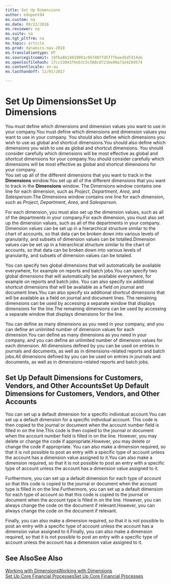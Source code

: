 ```yaml
---
title: Set Up Dimensions
author: edupont04
ms.custom: na
ms.date: 09/22/2016
ms.reviewer: na
ms.suite: na
ms.tgt_pltfrm: na
ms.topic: article
ms.prod: dynamics-nav-2018
ms.translationtype: HT
ms.sourcegitcommit: 1dfba8b14019991c95f40ffd5f7fbaed5df414eb
ms.openlocfilehash: 17cc33043f6eb3c5c588c0721be00a71e4284574
ms.contentlocale: en-au
ms.lasthandoff: 12/01/2017

---
```


# <a name="set-up-dimensions"></a><span data-ttu-id="0fe6b-102">Set Up Dimensions</span><span class="sxs-lookup"><span data-stu-id="0fe6b-102">Set Up Dimensions</span></span>
<span data-ttu-id="0fe6b-103">You must define which dimensions and dimension values you want to use in your company.</span><span class="sxs-lookup"><span data-stu-id="0fe6b-103">You must define which dimensions and dimension values you want to use in your company.</span></span> <span data-ttu-id="0fe6b-104">You should also define which dimensions you wish to use as global and shortcut dimensions.</span><span class="sxs-lookup"><span data-stu-id="0fe6b-104">You should also define which dimensions you wish to use as global and shortcut dimensions.</span></span> <span data-ttu-id="0fe6b-105">You should consider carefully which dimensions will be most effective as global and shortcut dimensions for your company.</span><span class="sxs-lookup"><span data-stu-id="0fe6b-105">You should consider carefully which dimensions will be most effective as global and shortcut dimensions for your company.</span></span>  
<span data-ttu-id="0fe6b-106">You set up all of the different dimensions that you want to track in the **Dimensions** window.</span><span class="sxs-lookup"><span data-stu-id="0fe6b-106">You set up all of the different dimensions that you want to track in the **Dimensions** window.</span></span> <span data-ttu-id="0fe6b-107">The Dimensions window contains one line for each dimension, such as *Project*, *Department*, *Area*, and *Salesperson*.</span><span class="sxs-lookup"><span data-stu-id="0fe6b-107">The Dimensions window contains one line for each dimension, such as *Project*, *Department*, *Area*, and *Salesperson*.</span></span>  

<span data-ttu-id="0fe6b-108">For each dimension, you must also set up the dimension values, such as all of the departments in your company.</span><span class="sxs-lookup"><span data-stu-id="0fe6b-108">For each dimension, you must also set up the dimension values, such as all of the departments in your company.</span></span> <span data-ttu-id="0fe6b-109">Dimension values can be set up in a hierarchical structure similar to the chart of accounts, so that data can be broken down into various levels of granularity, and subsets of dimension values can be totalled.</span><span class="sxs-lookup"><span data-stu-id="0fe6b-109">Dimension values can be set up in a hierarchical structure similar to the chart of accounts, so that data can be broken down into various levels of granularity, and subsets of dimension values can be totaled.</span></span>  

<span data-ttu-id="0fe6b-110">You can specify two global dimensions that will automatically be available everywhere, for example on reports and batch jobs.</span><span class="sxs-lookup"><span data-stu-id="0fe6b-110">You can specify two global dimensions that will automatically be available everywhere, for example on reports and batch jobs.</span></span> <span data-ttu-id="0fe6b-111">You can also specify six additional shortcut dimensions that will be available as a field on journal and document lines.</span><span class="sxs-lookup"><span data-stu-id="0fe6b-111">You can also specify six additional shortcut dimensions that will be available as a field on journal and document lines.</span></span> <span data-ttu-id="0fe6b-112">The remaining dimensions can be used by accessing a separate window that displays dimensions for the line.</span><span class="sxs-lookup"><span data-stu-id="0fe6b-112">The remaining dimensions can be used by accessing a separate window that displays dimensions for the line.</span></span>  

<span data-ttu-id="0fe6b-113">You can define as many dimensions as you need in your company, and you can define an unlimited number of dimension values for each dimension.</span><span class="sxs-lookup"><span data-stu-id="0fe6b-113">You can define as many dimensions as you need in your company, and you can define an unlimited number of dimension values for each dimension.</span></span> <span data-ttu-id="0fe6b-114">All dimensions defined by you can be used on entries in journals and documents, as well as in dimensions-related reports and batch jobs.</span><span class="sxs-lookup"><span data-stu-id="0fe6b-114">All dimensions defined by you can be used on entries in journals and documents, as well as in dimensions-related reports and batch jobs.</span></span>  

## <a name="set-up-default-dimensions-for-customers-vendors-and-other-accounts"></a><span data-ttu-id="0fe6b-115">Set Up Default Dimensions for Customers, Vendors, and Other Accounts</span><span class="sxs-lookup"><span data-stu-id="0fe6b-115">Set Up Default Dimensions for Customers, Vendors, and Other Accounts</span></span>
<span data-ttu-id="0fe6b-116">You can set up a default dimension for a specific individual account.</span><span class="sxs-lookup"><span data-stu-id="0fe6b-116">You can set up a default dimension for a specific individual account.</span></span> <span data-ttu-id="0fe6b-117">This code is then copied to the journal or document when the account number field is filled in on the line.</span><span class="sxs-lookup"><span data-stu-id="0fe6b-117">This code is then copied to the journal or document when the account number field is filled in on the line.</span></span> <span data-ttu-id="0fe6b-118">However, you may delete or change the code if appropriate.</span><span class="sxs-lookup"><span data-stu-id="0fe6b-118">However, you may delete or change the code if appropriate.</span></span> <span data-ttu-id="0fe6b-119">You can also make a dimension required, so that it is not possible to post an entry with a specific type of account unless the account has a dimension value assigned to it.</span><span class="sxs-lookup"><span data-stu-id="0fe6b-119">You can also make a dimension required, so that it is not possible to post an entry with a specific type of account unless the account has a dimension value assigned to it.</span></span>  

<span data-ttu-id="0fe6b-120">Furthermore, you can set up a default dimension for each type of account so that this code is copied to the journal or document when the account type is filled in on the line.</span><span class="sxs-lookup"><span data-stu-id="0fe6b-120">Furthermore, you can set up a default dimension for each type of account so that this code is copied to the journal or document when the account type is filled in on the line.</span></span> <span data-ttu-id="0fe6b-121">However, you can always change the code on the document if relevant.</span><span class="sxs-lookup"><span data-stu-id="0fe6b-121">However, you can always change the code on the document if relevant.</span></span>  

<span data-ttu-id="0fe6b-122">Finally, you can also make a dimension required, so that it is not possible to post an entry with a specific type of account unless the account has a dimension value assigned to it.</span><span class="sxs-lookup"><span data-stu-id="0fe6b-122">Finally, you can also make a dimension required, so that it is not possible to post an entry with a specific type of account unless the account has a dimension value assigned to it.</span></span>

## <a name="see-also"></a><span data-ttu-id="0fe6b-123">See Also</span><span class="sxs-lookup"><span data-stu-id="0fe6b-123">See Also</span></span>
[<span data-ttu-id="0fe6b-124">Working with Dimensions</span><span class="sxs-lookup"><span data-stu-id="0fe6b-124">Working with Dimensions</span></span>](finance-dimensions.md)  
[<span data-ttu-id="0fe6b-125">Set Up Core Financial Processes</span><span class="sxs-lookup"><span data-stu-id="0fe6b-125">Set Up Core Financial Processes</span></span>](finance-setup-finance.md)

